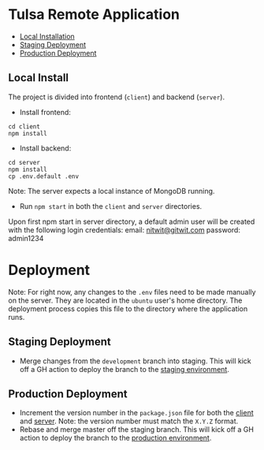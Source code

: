 # Tulsa Remote Application

- [Local Installation](#local-install)
- [Staging Deployment](#staging-deployment)
- [Production Deployment](#production-deployment)

## Local Install

The project is divided into frontend (`client`) and backend (`server`).

- Install frontend:
```
cd client
npm install
```

- Install backend:
```
cd server
npm install
cp .env.default .env
```

Note: The server expects a local instance of MongoDB running.

- Run `npm start` in both the `client` and `server` directories.

Upon first npm start in server directory, a default admin user will be created with the following login credentials:
email: nitwit@gitwit.com
password: admin1234

# Deployment
Note: For right now, any changes to the `.env` files need to be made manually on the server. They are located in the `ubuntu` user's home directory. The deployment process copies this file to the directory where the application runs.

## Staging Deployment
- Merge changes from the `development` branch into staging. This will kick off a GH action to deploy the branch to the [staging environment](https://appstaging.tulsaremote.com/). 

## Production Deployment
- Increment the version number in the `package.json` file for both the [client](https://github.com/tulsateam/tulsa-remote-application/blob/master/client/package.json#L3) and [server](https://github.com/tulsateam/tulsa-remote-application/blob/master/server/package.json#L3). Note: the version number must match the `X.Y.Z` format.
- Rebase and merge master off the staging branch. This will kick off a GH action to deploy the branch to the [production environment](https://https://apply.tulsaremote.com/). 
